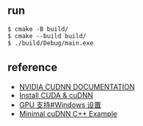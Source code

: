## run

```
$ cmake -B build/
$ cmake --build build/
$ ./build/Debug/main.exe
```

## reference

- [NVIDIA CUDNN DOCUMENTATION](https://docs.nvidia.com/deeplearning/cudnn/index.html#)
- [Install CUDA & cuDNN](https://www.easy-tensorflow.com/tf-tutorials/install/cuda-cudnn)
- [GPU 支持#Windows 设置](https://www.tensorflow.org/install/gpu#windows_setup)
- [Minimal cuDNN C++ Example](https://medium.com/@rohitdwivedula/minimal-cudnn-c-hello-world-example-47d3c6b60b73)
